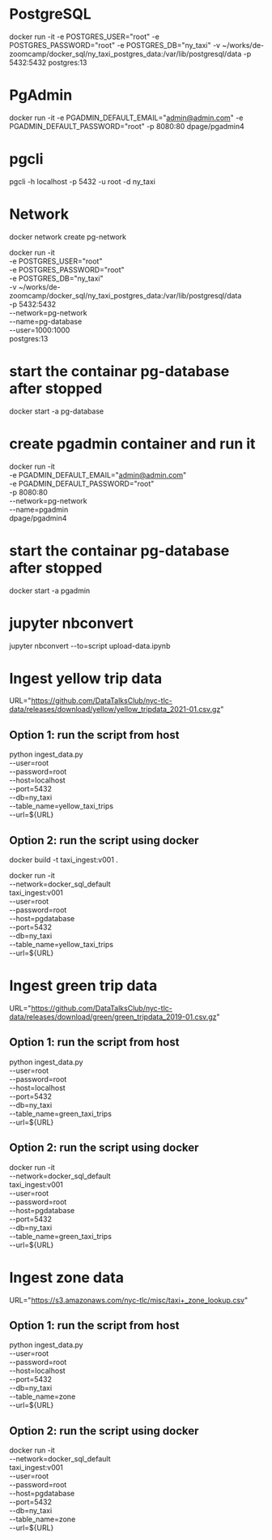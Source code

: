# PostgreSQL

docker run -it   -e POSTGRES_USER="root"   -e POSTGRES_PASSWORD="root"   -e POSTGRES_DB="ny_taxi"   -v ~/works/de-zoomcamp/docker_sql/ny_taxi_postgres_data:/var/lib/postgresql/data   -p 5432:5432   postgres:13


# PgAdmin

docker run -it -e PGADMIN_DEFAULT_EMAIL="admin@admin.com" -e PGADMIN_DEFAULT_PASSWORD="root" -p 8080:80 dpage/pgadmin4

# pgcli
pgcli -h localhost -p 5432 -u root -d ny_taxi

# Network

docker network create pg-network

docker run -it \
    -e POSTGRES_USER="root" \
    -e POSTGRES_PASSWORD="root" \
    -e POSTGRES_DB="ny_taxi" \
    -v ~/works/de-zoomcamp/docker_sql/ny_taxi_postgres_data:/var/lib/postgresql/data \
    -p 5432:5432 \
    --network=pg-network \
    --name=pg-database \
    --user=1000:1000 \
    postgres:13

# start the containar pg-database after stopped

docker start -a pg-database


# create pgadmin container and run it

docker run -it \
    -e PGADMIN_DEFAULT_EMAIL="admin@admin.com" \
    -e PGADMIN_DEFAULT_PASSWORD="root" \
    -p 8080:80 \
    --network=pg-network \
    --name=pgadmin \
    dpage/pgadmin4


# start the containar pg-database after stopped

docker start -a pgadmin

# jupyter nbconvert

jupyter nbconvert --to=script upload-data.ipynb


# Ingest yellow trip data
URL="https://github.com/DataTalksClub/nyc-tlc-data/releases/download/yellow/yellow_tripdata_2021-01.csv.gz"

## Option 1: run the script from host
python ingest_data.py \
    --user=root \
    --password=root \
    --host=localhost \
    --port=5432 \
    --db=ny_taxi \
    --table_name=yellow_taxi_trips \
    --url=${URL}

## Option 2: run the script using docker
docker build -t taxi_ingest:v001 .

docker run -it \
    --network=docker_sql_default \
    taxi_ingest:v001 \
    --user=root \
    --password=root \
    --host=pgdatabase \
    --port=5432 \
    --db=ny_taxi \
    --table_name=yellow_taxi_trips \
    --url=${URL}

# Ingest green trip data 
URL="https://github.com/DataTalksClub/nyc-tlc-data/releases/download/green/green_tripdata_2019-01.csv.gz"

## Option 1: run the script from host
python ingest_data.py \
    --user=root \
    --password=root \
    --host=localhost \
    --port=5432 \
    --db=ny_taxi \
    --table_name=green_taxi_trips \
    --url=${URL}

## Option 2: run the script using docker
docker run -it \
    --network=docker_sql_default \
    taxi_ingest:v001 \
    --user=root \
    --password=root \
    --host=pgdatabase \
    --port=5432 \
    --db=ny_taxi \
    --table_name=green_taxi_trips \
    --url=${URL}

# Ingest zone data 
URL="https://s3.amazonaws.com/nyc-tlc/misc/taxi+_zone_lookup.csv"

## Option 1: run the script from host
python ingest_data.py \
    --user=root \
    --password=root \
    --host=localhost \
    --port=5432 \
    --db=ny_taxi \
    --table_name=zone \
    --url=${URL}

## Option 2: run the script using docker
docker run -it \
    --network=docker_sql_default \
    taxi_ingest:v001 \
    --user=root \
    --password=root \
    --host=pgdatabase \
    --port=5432 \
    --db=ny_taxi \
    --table_name=zone \
    --url=${URL}

